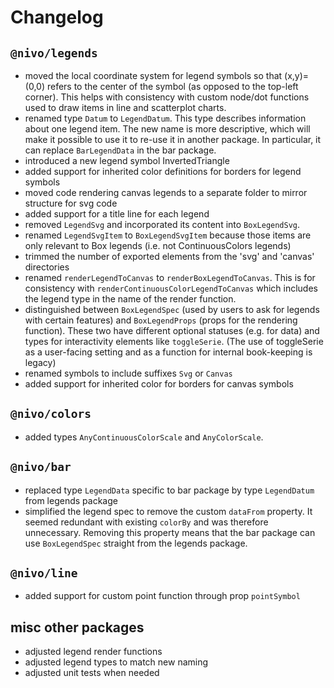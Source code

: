 # Changelog

## `@nivo/legends`

- moved the local coordinate system for legend symbols so that (x,y)=(0,0) refers to the center of the symbol (as opposed to the top-left corner). This helps with consistency with custom node/dot functions used to draw items in line and scatterplot charts.
- renamed type `Datum` to `LegendDatum`. This type describes information about one legend item. The new name is more descriptive, which will make it possible to use it to re-use it in another package. In particular, it can replace `BarLegendData` in the bar package.
- introduced a new legend symbol InvertedTriangle
- added support for inherited color definitions for borders for legend symbols
- moved code rendering canvas legends to a separate folder to mirror structure for svg code
- added support for a title line for each legend
- removed `LegendSvg` and incorporated its content into `BoxLegendSvg`.
- renamed `LegendSvgItem` to `BoxLegendSvgItem` because those items are only relevant to Box legends (i.e. not ContinuousColors legends)
- trimmed the number of exported elements from the 'svg' and 'canvas' directories
- renamed `renderLegendToCanvas` to `renderBoxLegendToCanvas`. This is for consistency with `renderContinuousColorLegendToCanvas` which includes the legend type in the name of the render function.
- distinguished between `BoxLegendSpec` (used by users to ask for legends with certain features) and `BoxLegendProps` (props for the rendering function). These two have different optional statuses (e.g. for data) and types for interactivity elements like `toggleSerie`. (The use of toggleSerie as a user-facing setting and as a function for internal book-keeping is legacy) 
- renamed symbols to include suffixes `Svg` or `Canvas`
- added support for inherited color for borders for canvas symbols  

## `@nivo/colors`
 
- added types `AnyContinuousColorScale` and `AnyColorScale`.

## `@nivo/bar`

- replaced type `LegendData` specific to bar package by type `LegendDatum` from legends package
- simplified the legend spec to remove the custom `dataFrom` property. It seemed redundant with existing `colorBy` and was therefore unnecessary. Removing this property means that the bar package can use `BoxLegendSpec` straight from the legends package.


## `@nivo/line`

- added support for custom point function through prop `pointSymbol`


## misc other packages

- adjusted legend render functions 
- adjusted legend types to match new naming
- adjusted unit tests when needed 
